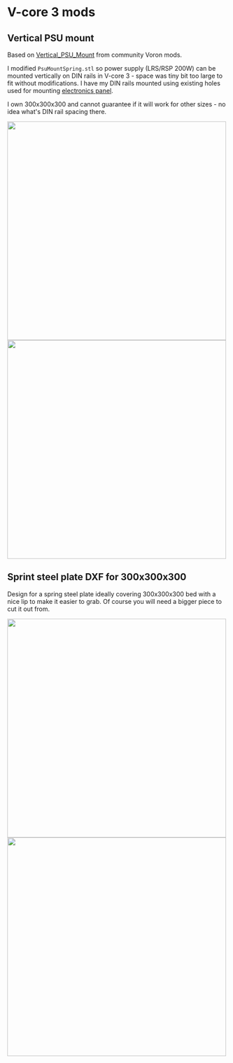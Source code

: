 # V-core 3 mods

## Vertical PSU mount

Based on [Vertical_PSU_Mount](https://github.com/VoronDesign/VoronUsers/tree/master/printer_mods/madfabrications/Vertical_PSU_Mount) from community Voron mods.

I modified `PsuMountSpring.stl` so power supply (LRS/RSP 200W) can be mounted vertically on DIN rails in V-core 3 - space was tiny bit too large to fit without modifications. I have my DIN rails mounted using existing holes used for mounting [electronics panel](https://github.com/Rat-Rig/V-core-3/blob/main/cad/panels/DXF/Metric%20Units%20(mm)/300/panel_electronics_plain_300.dxf).

I own 300x300x300 and cannot guarantee if it will work for other sizes - no idea what's DIN rail spacing there.

<img src="https://user-images.githubusercontent.com/1244595/140318896-f14d4c59-8422-433b-8074-97b863cbf678.jpeg" width="500">
<img src="https://user-images.githubusercontent.com/1244595/140318901-22149e4a-0b22-4f83-818b-53721425e14c.jpeg" width="500">

## Sprint steel plate DXF for 300x300x300

Design for a spring steel plate ideally covering 300x300x300 bed with a nice lip to make it easier to grab. Of course you will need a bigger piece to cut it out from.

<img src="https://user-images.githubusercontent.com/1244595/142669765-cbae0c7b-25a2-4a35-8057-68e653529372.jpeg" width="500">
<img src="https://user-images.githubusercontent.com/1244595/142669364-2da95b51-6b53-4760-acba-9eb9eb96f503.png" width="500">

